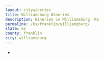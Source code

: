 ```yaml
---
layout: citywineries
title: Williamsburg Wineries
description: Wineries in Williamsburg, KS
permalink: /ks/franklin/williamsburg/
state: ks
county: franklin
city: williamsburg
---
```

-
